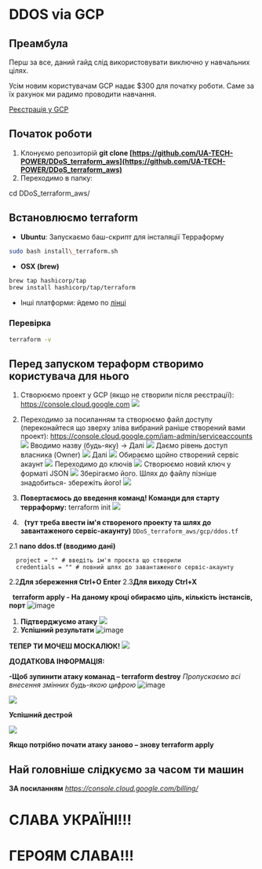# DDOS via GCP 

## Преамбула

Перш за все, даний гайд слід використовувати виключно у навчальних цілях.

Усім новим користувачам GСP надає $300 для початку роботи. Саме за їх рахунок ми радимо проводити навчання.

[Реєстрація у GCP](https://www.youtube.com/watch?v=SwZEQiKdwq8)


## Початок роботи

1. Клонуємо репозиторій 
   **git clone [https://github.com/UA-TECH-POWER/DDoS_terraform_aws](https://github.com/UA-TECH-POWER/DDoS_terraform_aws)**
2. Переходимо в папку:

cd DDoS\_terraform\_aws/

## Встановлюємо terraform

* **Ubuntu**: Запускаємо баш-скрипт для інсталяції Терраформу
```bash
sudo bash install\_terraform.sh
```
* **OSX (brew)**
```bash
brew tap hashicorp/tap
brew install hashicorp/tap/terraform
```
* Інші платформи: йдемо по [лiнцi](https://www.terraform.io/downloads)

### Перевірка
```bash
terraform -v
```

## Перед запуском тераформ створимо користувача для нього

1. Створюємо проект у GCP (якщо не створили після реєстрації): https://console.cloud.google.com
![](readme-pics/new-proj.png)

2. Переходимо за посиланням та створюємо файл доступу (переконайтеся що зверху зліва вибраний раніше створений вами проект): https://console.cloud.google.com/iam-admin/serviceaccounts
![](./readme-pics/create-sa-1.png)
Вводимо назву (будь-яку) -> Далі
![](./readme-pics/create-sa-2.png)
Даємо рівень доступ власника (Owner)
![](./readme-pics/create-sa-3.png)
Далі
![](./readme-pics/create-sa-4.png)
Обираємо щойно створений сервіс акаунт
![](./readme-pics/create-sa-5.png)
Переходимо до ключів
![](./readme-pics/create-sa-6.png)
Створюємо новий ключ у форматі JSON
![](./readme-pics/create-sa-7.png)
Зберігаємо його. Шлях до файлу пізніше знадобиться- збережіть його!
![](./readme-pics/create-sa-8.png)


1. **Повертаємось до введення команд! Команди для старту терраформу:**
   terraform init ![](Aspose.Words.17159736-b752-4e21-913d-f3ae63d9de5f.024.png)
2. ` `**(тут треба ввести ім'я створеного проекту та шлях до завантаженого сервіс-акаунту)**
 ``DDoS_terraform_aws/gcp/ddos.tf``
 
2.1 **nano ddos.tf (вводимо дані)**
```hcl
  project = "" # введіть ім'я проєкта що створили
  credentials = "" # повний шлях до завантаженого сервіс-акаунту
```
2.2**Для збереження Ctrl+O Enter**
2.3**Для виходу Ctrl+X** 
 
 ` `**terraform apply - На даному кроці обираємо ціль, кількість інстансів, порт** 
![image](https://user-images.githubusercontent.com/57416546/155970446-9fe93892-62ee-4396-a42d-cded4b3379a9.png)

1. **Підтверджуємо атаку ![](Aspose.Words.17159736-b752-4e21-913d-f3ae63d9de5f.026.png)**
2. **Успішний результати** 
![image](https://user-images.githubusercontent.com/57416546/155973001-5fcdbca5-aaaf-4de7-8a2c-75972dfefc4f.png)

**ТЕПЕР ТИ МОЧЕШ МОСКАЛЮК!
![](Aspose.Words.17159736-b752-4e21-913d-f3ae63d9de5f.028.png)**

**ДОДАТКОВА ІНФОРМАЦІЯ:** 

**-Щоб зупинити атаку команад – terraform destroy**
*Пропускаємо всі внесення змінних будь-якою цифрою*
![image](https://user-images.githubusercontent.com/57416546/155973636-5db270c5-6000-4db8-ab87-997d6b30bcac.png)

![](Aspose.Words.17159736-b752-4e21-913d-f3ae63d9de5f.030.png)

**Успішний дестрой**

![](Aspose.Words.17159736-b752-4e21-913d-f3ae63d9de5f.031.png)

**Якщо потрібно почати атаку заново – знову terraform apply**
## Най головніше слідкуємо за часом ти машин
**ЗА посиланням** *https://console.cloud.google.com/billing/*

# СЛАВА УКРАЇНІ!!!
# ГЕРОЯМ СЛАВА!!!
